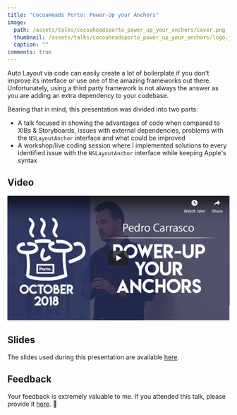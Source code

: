 ```yaml
---
title: "CocoaHeads Porto: Power-Up your Anchors"
image: 
  path: /assets/talks/cocoaheadsporto_power_up_your_anchors/cover.png
  thumbnail: /assets/talks/cocoaheadsporto_power_up_your_anchors/logo.jpg
  caption: ""
comments: true
---
```


Auto Layout via code can easily create a lot of boilerplate if you don't improve its interface or use one of the amazing frameworks out there. Unfortunately, using a third party framework is not always the answer as you are adding an extra dependency to your codebase.

Bearing that in mind, this presentation was divided into two parts:
* A talk focused in showing the advantages of code when compared to XIBs & Storyboards, issues with external dependencies, problems with the `NSLayoutAnchor` interface and what could be improved
* A workshop/live coding session where I implemented solutions to every identified issue with the `NSLayoutAnchor` interface while keeping Apple's syntax

##  Video

[![Thumbnail](https://github.com/pedrommcarrasco/pedrommcarrasco.github.io/blob/master/assets/talks/cocoaheadsporto_power_up_your_anchors/youtube_thumbnail.png?raw=true)](https://www.youtube.com/watch?v=ki2rKV5twdA)

## Slides
The slides used during this presentation are available [here](https://github.com/pedrommcarrasco/pedrommcarrasco.github.io/blob/master/Talks-Content/CocoaHeadsPorto_PowerUp_Your_Anchors/powerup_your_anchors.key).

## Feedback
Your feedback is extremely valuable to me. If you attended this talk, please provide it [here](https://goo.gl/forms/s6tJIVuIFou6NKof1). 🙏
